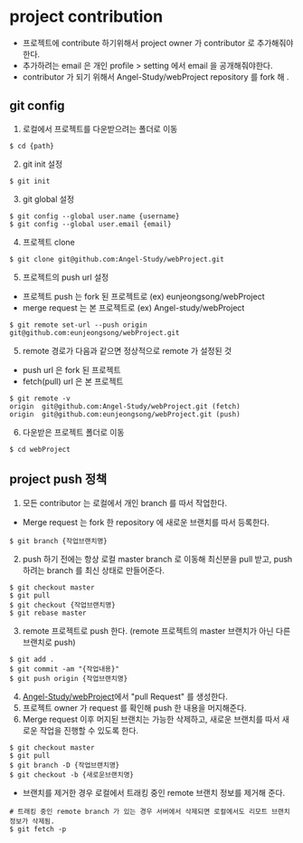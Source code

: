 # project contribution 
- 프로젝트에 contribute 하기위해서 project owner 가 contributor 로 추가해줘야한다.
- 추가하려는 email 은 개인 profile > setting 에서 email 을 공개해줘야한다.
- contributor 가 되기 위해서 Angel-Study/webProject repository 를 fork 해 .


## git config
1. 로컬에서 프로젝트를 다운받으려는 폴더로 이동
```
$ cd {path}
```
2. git init 설정
```
$ git init
```
3. git global 설정
```
$ git config --global user.name {username}
$ git config --global user.email {email}
```
4. 프로젝트 clone
```
$ git clone git@github.com:Angel-Study/webProject.git
```
5. 프로젝트의 push url 설정 
- 프로젝트 push 는 fork 된 프로젝트로 (ex) eunjeongsong/webProject
- merge request 는 본 프로젝트로 (ex) Angel-study/webProject
```
$ git remote set-url --push origin git@github.com:eunjeongsong/webProject.git
```
5. remote 경로가 다음과 같으면 정상적으로 remote 가 설정된 것
- push url 은 fork 된 프로젝트
- fetch(pull) url 은 본 프로젝트
```
$ git remote -v
origin	git@github.com:Angel-Study/webProject.git (fetch)
origin	git@github.com:eunjeongsong/webProject.git (push)
```
6. 다운받은 프로젝트 폴더로 이동
```
$ cd webProject
```

## project push 정책
1. 모든 contributor 는 로컬에서 개인 branch 를 따서 작업한다.
- Merge request 는 fork 한 repository 에 새로운 브랜치를 따서 등록한다.
```
$ git branch {작업브랜치명}
```
2. push 하기 전에는 항상 로컬 master branch 로 이동해 최신분을 pull 받고, push 하려는 branch 를 최신 상태로 만들어준다.
```
$ git checkout master
$ git pull
$ git checkout {작업브랜치명}
$ git rebase master
```
3. remote 프로젝트로 push 한다. (remote 프로젝트의 master 브랜치가 아닌 다른 브랜치로 push)
```
$ git add .
$ git commit -am "{작업내용}"
$ git push origin {작업브랜치명}
```
4. [Angel-Study/webProject](https://github.com/Angel-Study/webProject/pulls)에서 "pull Request" 를 생성한다.
5. 프로젝트 owner 가 request 를 확인해 push 한 내용을 머지해준다.
6. Merge request 이후 머지된 브랜치는 가능한 삭제하고, 새로운 브랜치를 따서 새로운 작업을 진행할 수 있도록 한다.
```
$ git checkout master
$ git pull
$ git branch -D {작업브랜치명}
$ git checkout -b {새로운브랜치명}
```
- 브랜치를 제거한 경우 로컬에서 트래킹 중인 remote 브랜치 정보를 제거해 준다.
```
# 트래킹 중인 remote branch 가 있는 경우 서버에서 삭제되면 로컬에서도 리모트 브랜치 정보가 삭제됨.
$ git fetch -p
```
